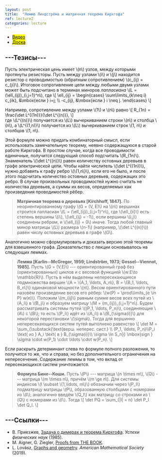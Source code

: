 ```yaml
---
layout: post
title:  "Лемма Линдстрёма и матричная теорема Кирхгофа"
ref: lecture2
categories: lecture
---
```


+ [<mark>Видео</mark>](https://drive.google.com/file/d/1BFh9RIVrWagLjjvaL2Oc7TFtWt5elRgy/view?usp=sharing)
+ [<mark>Доска</mark>]({{site.baseurl}}/whiteboard/lec2.png)


## ---Тезисы---

Пусть электрическая цень имеет \\(n\\) узлов, между которыми протянуты резисторы. Пусть между узлами \\(i\\) и \\(j\\) находится резистор с проводимостью (обратным сопротивлением) \\(c_{ij} = c_{ji}\\). Итоговое сопротивление цепи между любыми двумя узлами может быть подсчитано в терминах миноров _лапласиана_ \\(L = (\ell_{ij})\_{i,j=1}^n\\), где 
\\[
\ell_{ij} = \begin{cases} \sum\limits_{k\neq i} c_{ik}, &\mbox{если } i=j; \\\ -c_{ij}, &\mbox{если } i \neq j. \end{cases}
\\]

Например, сопротивление между узлами \\(1\\) и \\(n\\) равно
\\[
R_{1n} = \frac{\det L^{(1n)}}{\det L^{(n)}},
\\]  
где \\(L^{(n)}\\) получается из \\(L\\) вычеркиванием строки \\(n\\) и столбца \\(n\\), а \\(L^{(1,n)}\\) получается из \\(L\\) вычеркиванием строк \\(1, n\\) и столбцов \\(1, n\\).

Этой формуле можно придать комбинаторный смысл, если использовать замечательную теорему, неявно содержащуюся в старой работе Кирхгофа. В простом случае, когда все проводимости единичные, получится следующий способ подсчитать \\(R_{1n}\\). Знаменатель \\(\det L^{(n)}\\) равен количеству остовных деревьев в графе электрической цепи. Чтобы найти числитель \\(\det L^{(1n)}\\), нужно добавить к графу ребро \\(\\{1,n\\}\\), если его не было, и после этого подсчитать количество остовных деревьев, содержащих это ребро. В случае произвольных проводимостей нужно считать не количества деревьев, а суммы их весов, определяемых как произведения проводимостей рёбер.

> **Матричная теорема о деревьях [Kirchhoff, 1847].**
По неориентированному графу \\(G = (V, E)\\) на \\(n\\) вершинах строится лапласиан \\(L = (\ell_{ij})\_{i,j=1}^n\\), где \\(\ell_{ii}\\) есть степень вершины \\(i\\), \\(\ell_{ij} = -1\\), если вершины \\(i,j\\) соединены ребром, и \\(\ell_{ij} = 0\\) иначе. Тогда любой главный минор матрицы \\(L\\) размера \\(n-1\\) (например, \\(\det L^{(n)}\\)) равен числу остовных деревьев в графе \\(G\\).

Аналогично можно сформулировать и доказать версию этой теоремы для взвешенного графа. Доказательство с лекции основывалось на следующих леммах.

> **Лемма [Karlin--McGregor, 1959; Lindström, 1973; Gessel--Viennot, 1985].**
Пусть \\(G = (V,E)\\) --- ориентированный граф без (ориентированных) циклов и с весовой функцией \\(w:E\to \mathbb{R}\\). Пусть в нём выделены непересекающиеся подмножества вершин \\(A = \\{A_1, \ldots, A_n\\}, B = \\{B_1, \ldots, B_n\\}\\) одинаковой мощности \\(n\\). Весом ориентированного пути назовём произведение весов его рёбер: \\(w(P) = \prod\limits_{e \in P} w(e)\\). Положим \\(m_{ij}\\) равным сумме весов всех путей из \\(A_i\\) в \\(B_j\\) и образуем матрицу \\(M = (m_{ij})\_{i,j=1}^n\\). Будем рассматривать системы путей \\((P_1, \ldots, P_n)\\), соединяющие \\(A\\) с \\(B\\); то есть \\(P_i\\) идёт из \\(A_i\\) в \\(B_{\sigma(i)}\\) для некоторой перестановки \\(\sigma\\). Тогда для вершинно непересекающихся систем путей выполнено равенство 
\\[
\det M = \sum_{\substack{\text{верш. неперес. сист.} \\\ (P_1, \ldots, P_n)\\\P_i \text{ из } A_i \text{ в } B_{\sigma(i)}\\\ \sigma \in S_n}} \mbox{sign } \sigma \cdot w(P_1) \cdot \ldots  \cdot w(P_n).
\\]

Если раскрыть детерминант слева по формуле полного разложения, то получится то же, что и справа, но без дополнительного ограничения на непересечение. Содержание леммы в том, что вклад от пересекающихся систем уничтожается.

> **Формула Бине--Коши.**
Пусть \\(P\\) --- матрица \\(n \times m\\), \\(Q\\)&nbsp;--- матрица \\(m \times n\\), причём \\(m \ge n\\). Для системы индексов \\(I \subset \\{1,\ldots, m\\}\\) обозначим через \\(P_I\\) подматрицу матрицы \\(P\\), образованную столбцами с номерами из \\(I\\); аналогично введём \\(Q_I\\) как матрицу со строками из \\(Q\\) с номерами из \\(I\\). Тогда
\\[
\det PQ = \sum_{|I| = n} \det P_I \det Q_I.
\\]

## ---Cсылки---
+ В. Приезжев, [Задача о димерах и теорема Кирхгофа](https://fktpm.ru/file/207-priezzev-zadaca-o-dimerax-i-teorema-kirxgofa.pdf). _Успехи физических наук_ (1985).
+ M. Aigner, G. Ziegler, [Proofs from THE BOOK](https://proofsfromthebook.github.io).
+ L. Lovász, [Graphs and geometry](http://web.cs.elte.hu/~lovasz/bookxx/geombook2019-01-20.pdf). _American Mathematical Society_ (2019).